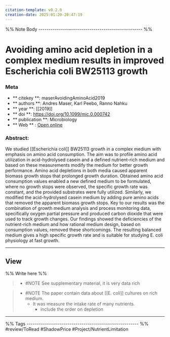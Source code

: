 ```yaml
---
citation-template: v0.2.0
creation-date: 2025:01:20-20:47:19
---
```


%% Note Body --------------------------------------------------- %%
# Avoiding amino acid depletion in a complex medium results in improved Escherichia coli BW25113 growth

### Meta
- ** citekey **: maserAvoidingAminoAcid2019
- ** authors **: Andres Maser, Karl Peebo, Ranno Nahku
- ** year **: [[2019]]
- ** doi **: https://doi.org/10.1099/mic.0.000742
- ** publication **: Microbiology
- ** Web ** : [Open online](https://www.microbiologyresearch.org/content/journal/micro/10.1099/mic.0.000742)


### Abstract:

We studied [[Escherichia coli]] BW25113 growth in a complex medium with emphasis on amino acid consumption. The aim was to profile amino acid utilization in acid-hydrolysed casein and a defined nutrient-rich medium and based on these measurements modify the medium for better growth performance. Amino acid depletions in both media caused apparent biomass growth stops that prolonged growth duration. Obtained amino acid consumption values enabled a new defined medium to be formulated, where no growth stops were observed, the specific growth rate was constant, and the provided substrates were fully utilized. Similarly, we modified the acid-hydrolysed casein medium by adding pure amino acids that removed the apparent biomass growth stops. Key to our results was the combination of growth medium analysis and process monitoring data, specifically oxygen partial pressure and produced carbon dioxide that were used to track growth changes. Our findings showed the deficiencies of the nutrient-rich medium and how rational medium design, based on consumption values, removed these shortcomings. The resulting balanced medium gives a high specific growth rate and is suitable for studying E. coli physiology at fast growth.

___

## View

%% Write here %%

> - #NOTE See supplementary material, it is very data rich

> - #NOTE The paper contain data about [[E. coli]] cultures on rich medium. 
> 	- It was measure the intake rate of many nutrients.
> 		- include the order on depletion



___
%% Tags  ------------------------------------------------------- %%
#review/ToRead
#ShadowPrice
#Project/NutrientLimitation 